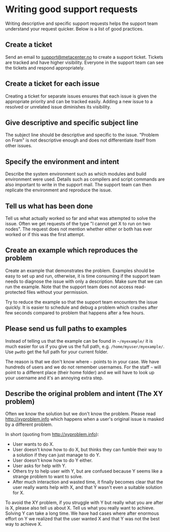 
# Writing good support requests

Writing descriptive and specific support requests helps the support team
understand your request quicker. Below is a list of good practices.


## Create a ticket

Send an email to <support@metacenter.no> to create a support ticket. Tickets
are tracked and have higher visibility. Everyone in the support team can see
the tickets and respond appropriately.


## Create a ticket for each issue

Creating a ticket for separate issues ensures that each issue is given the
appropriate priority and can be tracked easily. Adding a new issue to a
resolved or unrelated issue diminishes its visibility.


## Give descriptive and specific subject line

The subject line should be descriptive and specific to the issue. "Problem on
Fram" is not descriptive enough and does not differentiate itself from other
issues.


## Specify the environment and intent

Describe the system environment such as which modules and build environment
were used. Details such as compilers and script commands are also important to
write in the support mail. The support team can then replicate the environment
and reproduce the issue.


## Tell us what has been done

Tell us what actually worked so far and what was attempted to solve the issue.
Often we get requests of the type "I cannot get X to run on two nodes". The
request does not mention whether either or both has ever worked or if this was
the first attempt.


## Create an example which reproduces the problem

Create an example that demonstrates the problem. Examples should be easy to set
up and run, otherwise, it is time consuming if the support team needs to
diagnose the issue with only a description. Make sure that we can run the
example. Note that the support team does not access read-protected files
without your permission.

Try to reduce the example so that the support team encounters the issue
quickly. It is easier to schedule and debug a problem which crashes after few
seconds compared to problem that happens after a few hours.


## Please send us full paths to examples

Instead of telling us that the example can be found in `~/myexample/` it is
much easier for us if you give us the full path, e.g.
`/home/myuser/myexample/`.
Use `pwd`to get the full path for your current folder.

The reason is that we don't know where `~` points to in your case. We have
hundreds of users and we do not remember usernames. For the staff `~` will
point to a different place (their home folder) and we will have to look up your
username and it's an annoying extra step.


## Describe the original problem and intent (The XY problem)

Often we know the solution but we don't know the problem. Please read
<http://xyproblem.info> which happens when a user's original issue is masked
by a different problem.

In short (quoting from <http://xyproblem.info>):

-   User wants to do X.
-   User doesn't know how to do X, but thinks they can fumble their way
    to a solution if they can just manage to do Y.
-   User doesn't know how to do Y either.
-   User asks for help with Y.
-   Others try to help user with Y, but are confused because Y seems
    like a strange problem to want to solve.
-   After much interaction and wasted time, it finally becomes clear
    that the user really wants help with X, and that Y wasn't even a
    suitable solution for X.

To avoid the XY problem, if you struggle with Y but really what you are
after is X, please also tell us about X. Tell us what you really want to
achieve. Solving Y can take a long time. We have had cases where after
enormous effort on Y we realized that the user wanted X and that Y was
not the best way to achieve X.
